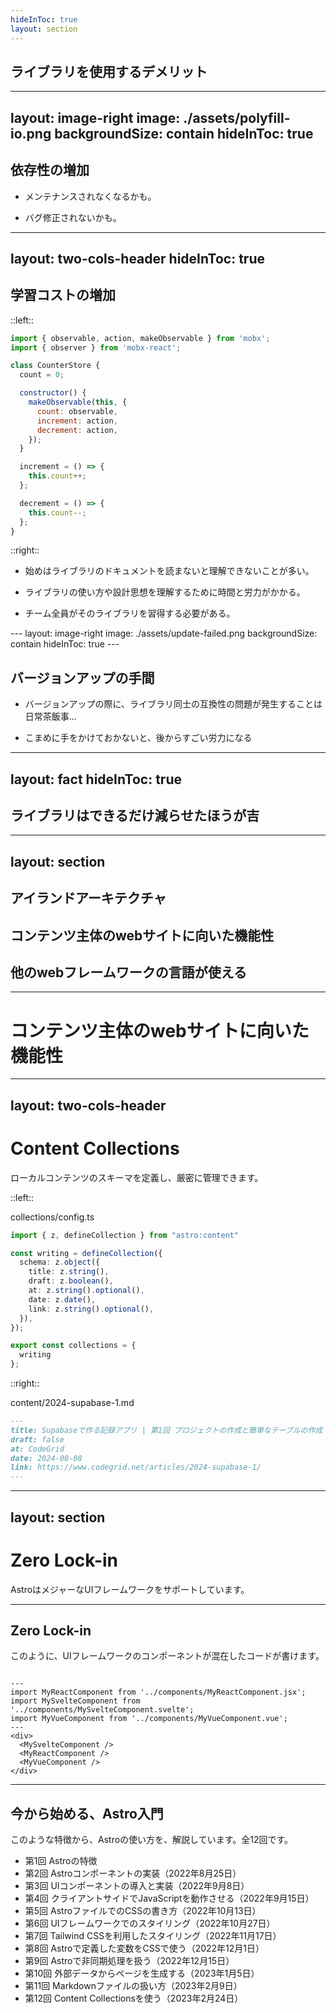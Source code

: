 ```yaml
---
hideInToc: true
layout: section
---
```


## ライブラリを使用するデメリット

<!-- ライブラリを導入するデメリットは他にもたくさんありますが、僕が特に身をもって復旧したこと。を3つ挙げました。 それぞれ見ていくと-->


---
layout: image-right
image: ./assets/polyfill-io.png
backgroundSize: contain
hideInToc: true
---

## 依存性の増加

<div class="pt-10">

- メンテナンスされなくなるかも。

- バグ修正されないかも。

</div>

<!-- 右の図は、Polyfill.ioが中国企業に買収され、マルウェアが注入されたとニューズになった時の画像です-->
<!-- もし、使用しているライブラリにこのようなことがあれば、 対応に追われてんてこ舞いになることが目に見えています。-->
---
layout: two-cols-header
hideInToc: true
---

## 学習コストの増加


::left::

```js
import { observable, action, makeObservable } from 'mobx';
import { observer } from 'mobx-react';

class CounterStore {
  count = 0;

  constructor() {
    makeObservable(this, {
      count: observable,
      increment: action,
      decrement: action,
    });
  }

  increment = () => {
    this.count++;
  };

  decrement = () => {
    this.count--;
  };
}
```
::right::

<div class="pl-6">

- 始めはライブラリのドキュメントを読まないと理解できないことが多い。

- ライブラリの使い方や設計思想を理解するために時間と労力がかかる。

- チーム全員がそのライブラリを習得する必要がある。

</div>
<!-- こちらは、MobXを用いたStoreの実装で、個人的には慣れ親しんでいるライブラリですが、初めて触る人にとっては、分かりにくいはずです。-->
---
layout: image-right
image: ./assets/update-failed.png
backgroundSize: contain
hideInToc: true
---

## バージョンアップの手間

<div class="pt-18">

- バージョンアップの際に、ライブラリ同士の互換性の問題が発生することは日常茶飯事...

- こまめに手をかけておかないと、後からすごい労力になる

</div>


---
layout: fact
hideInToc: true
---

## ライブラリはできるだけ減らせたほうが吉



---
layout: section
---

<div class="flex flex-justify-center flex-col gap-10">

<div v-click>

## アイランドアーキテクチャ
  </div>
  
  <div v-click>

## コンテンツ主体のwebサイトに向いた機能性
  </div>
  <div v-click>  

## 他のwebフレームワークの言語が使える
  </div>

</div>

---

# コンテンツ主体のwebサイトに向いた機能性

---
layout: two-cols-header
---

# Content Collections
ローカルコンテンツのスキーマを定義し、厳密に管理できます。

::left::

<div class="pr-5" v-click>

collections/config.ts
```ts
import { z, defineCollection } from "astro:content"

const writing = defineCollection({
  schema: z.object({
    title: z.string(),
    draft: z.boolean(),
    at: z.string().optional(),
    date: z.date(),
    link: z.string().optional(),
  }),
});

export const collections = {
  writing
};

```

</div>

::right::

<div v-click>

content/2024-supabase-1.md
```md
---
title: Supabaseで作る記録アプリ | 第1回 プロジェクトの作成と簡単なテーブルの作成
draft: false
at: CodeGrid
date: 2024-08-08
link: https://www.codegrid.net/articles/2024-supabase-1/
---
```
</div>



---
layout: section
---

# Zero Lock-in
AstroはメジャーなUIフレームワークをサポートしています。

---

## Zero Lock-in

このように、UIフレームワークのコンポーネントが混在したコードが書けます。

```astro

---
import MyReactComponent from '../components/MyReactComponent.jsx';
import MySvelteComponent from '../components/MySvelteComponent.svelte';
import MyVueComponent from '../components/MyVueComponent.vue';
---
<div>
  <MySvelteComponent />
  <MyReactComponent />
  <MyVueComponent />
</div>
```

---

## 今から始める、Astro入門

このような特徴から、Astroの使い方を、解説しています。全12回です。

- 第1回 Astroの特徴
- 第2回 Astroコンポーネントの実装（2022年8月25日）
- 第3回 UIコンポーネントの導入と実装（2022年9月8日）
- 第4回 クライアントサイドでJavaScriptを動作させる（2022年9月15日）
- 第5回 AstroファイルでのCSSの書き方（2022年10月13日）
- 第6回 UIフレームワークでのスタイリング（2022年10月27日）
- 第7回 Tailwind CSSを利用したスタイリング（2022年11月17日）
- 第8回 Astroで定義した変数をCSSで使う（2022年12月1日）
- 第9回 Astroで非同期処理を扱う（2022年12月15日）
- 第10回 外部データからページを生成する（2023年1月5日）
- 第11回 Markdownファイルの扱い方（2023年2月9日）
- 第12回 Content Collectionsを使う（2023年2月24日）
